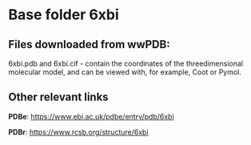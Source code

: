 # Base folder 6xbi

## Files downloaded from wwPDB:

6xbi.pdb and 6xbi.cif - contain the coordinates of the threedimensional molecular model, and can be viewed with, for example, Coot or Pymol.



## Other relevant links 
**PDBe**:  https://www.ebi.ac.uk/pdbe/entry/pdb/6xbi
 
**PDBr**: https://www.rcsb.org/structure/6xbi 
